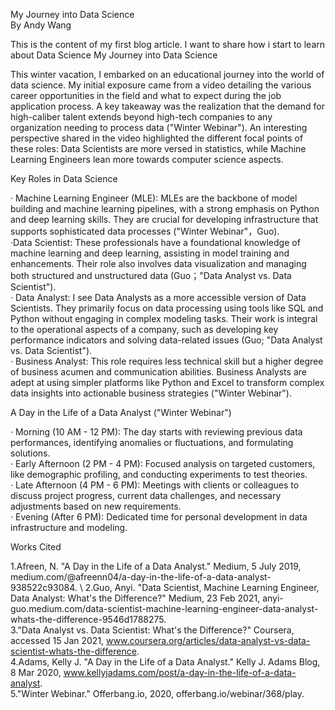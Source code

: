 My Journey into Data Science\
By Andy Wang

This is the content of my first blog article. I want to share how i start to learn about Data Science My Journey into Data Science

This winter vacation, I embarked on an educational journey into the world of data science. My initial exposure came from a video detailing the various career opportunities in the field and what to expect during the job application process. A key takeaway was the realization that the demand for high-caliber talent extends beyond high-tech companies to any organization needing to process data ("Winter Webinar"). An interesting perspective shared in the video highlighted the different focal points of these roles: Data Scientists are more versed in statistics, while Machine Learning Engineers lean more towards computer science aspects.

Key Roles in Data Science 

· Machine Learning Engineer (MLE): MLEs are the backbone of model building and machine learning pipelines, with a strong emphasis on Python and deep learning skills. They are crucial for developing infrastructure that supports sophisticated data processes ("Winter Webinar"，Guo).\
·Data Scientist: These professionals have a foundational knowledge of machine learning and deep learning, assisting in model training and enhancements. Their role also involves data visualization and managing both structured and unstructured data (Guo；"Data Analyst vs. Data Scientist").\
· Data Analyst: I see Data Analysts as a more accessible version of Data Scientists. They primarily focus on data processing using tools like SQL and Python without engaging in complex modeling tasks. Their work is integral to the operational aspects of a company, such as developing key performance indicators and solving data-related issues (Guo; "Data Analyst vs. Data Scientist").\
· Business Analyst: This role requires less technical skill but a higher degree of business acumen and communication abilities. Business Analysts are adept at using simpler platforms like Python and Excel to transform complex data insights into actionable business strategies ("Winter Webinar").

A Day in the Life of a Data Analyst ("Winter Webinar")

· Morning (10 AM - 12 PM): The day starts with reviewing previous data performances, identifying anomalies or fluctuations, and formulating solutions.\
· Early Afternoon (2 PM - 4 PM): Focused analysis on targeted customers, like demographic profiling, and conducting experiments to test theories.\
· Late Afternoon (4 PM - 6 PM): Meetings with clients or colleagues to discuss project progress, current data challenges, and necessary adjustments based on new requirements. \
· Evening (After 6 PM): Dedicated time for personal development in data infrastructure and modeling.

Works Cited

1.Afreen, N. "A Day in the Life of a Data Analyst." Medium, 5 July 2019, medium.com/@afreenn04/a-day-in-the-life-of-a-data-analyst-938522c93084. \ 
2.Guo, Anyi. "Data Scientist, Machine Learning Engineer, Data Analyst: What's the Difference?" Medium, 23 Feb 2021, anyi-guo.medium.com/data-scientist-machine-learning-engineer-data-analyst-whats-the-difference-9546d1788275. \
3."Data Analyst vs. Data Scientist: What's the Difference?" Coursera, accessed 15 Jan 2021, www.coursera.org/articles/data-analyst-vs-data-scientist-whats-the-difference. \
4.Adams, Kelly J. "A Day in the Life of a Data Analyst." Kelly J. Adams Blog, 8 Mar 2020, www.kellyjadams.com/post/a-day-in-the-life-of-a-data-analyst. \
5."Winter Webinar." Offerbang.io, 2020, offerbang.io/webinar/368/play. 


